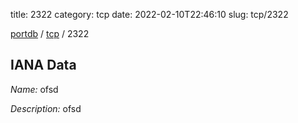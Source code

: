 title: 2322
category: tcp
date: 2022-02-10T22:46:10
slug: tcp/2322

[portdb](/) / [tcp](/category/tcp.html) / 2322


## IANA Data

_Name:_ ofsd

_Description:_ ofsd

